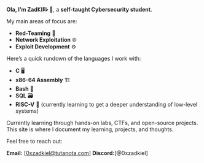 **Ola, I’m Zad𐌊𐌉𐌄𐌋 👋**, a **self-taught Cybersecurity student**.  
 
My main areas of focus are:

- **Red-Teaming** 🧠   
- **Network Exploitation** 🌐
- **Exploit Development** ⚙️ 
 

Here’s a quick rundown of the languages I work with: 

- **C** 🖥️ 
- **x86-64 Assembly** 🏗️ 
- **Bash** 🐚 
- **SQL** 🗃️ 
- **RISC-V** 🔧 (currently learning to get a deeper understanding of low-level systems)
 

Currently learning through hands-on labs, CTFs, and open-source projects.  
This site is where I document my learning, projects, and thoughts.


Feel free to reach out: 

**Email:** [0xzadkiel@tutanota.com]
**Discord:**[@0xzadkiel]
